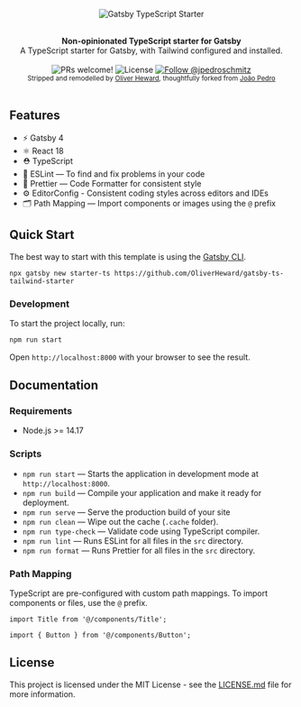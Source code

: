 <p align="center">
  <img src="https://user-images.githubusercontent.com/26466516/169722691-77a6ca86-df54-4a0e-b952-48c3f3ed7526.png" alt="Gatsby TypeScript Starter">
</p>

<br />

<div align="center"><strong>Non-opinionated TypeScript starter for Gatsby</strong></div>
<div align="center">A TypeScript starter for Gatsby, with Tailwind configured and installed.</div>

<br />

<div align="center">
  <img src="https://img.shields.io/static/v1?label=PRs&message=welcome&style=flat-square&color=5e17eb&labelColor=000000" alt="PRs welcome!" />

  <img alt="License" src="https://img.shields.io/github/license/jpedroschmitz/gatsby-starter-ts?style=flat-square&color=5e17eb&labelColor=000000">

  <a href="https://twitter.com/intent/follow?screen_name=jpedroschmitz">
    <img src="https://img.shields.io/twitter/follow/jpedroschmitz?style=flat-square&color=5e17eb&labelColor=000000" alt="Follow @jpedroschmitz" />
  </a>
</div>

<div align="center">
  <sub>Stripped and remodelled by <a href="https://hewy.dev">Oliver Heward</a>, thoughtfully forked from <a href="https://twitter.com/jpedroschmitz">João Pedro</a></sub>
</div>

<br />

## Features

- ⚡️ Gatsby 4
- ⚛️ React 18
- ⛑ TypeScript
- 📏 ESLint — To find and fix problems in your code
- 💖 Prettier — Code Formatter for consistent style
- ⚙️ EditorConfig - Consistent coding styles across editors and IDEs
- 🗂 Path Mapping — Import components or images using the `@` prefix

## Quick Start

The best way to start with this template is using the [Gatsby CLI](https://www.gatsbyjs.com/docs/reference/gatsby-cli/).

```
npx gatsby new starter-ts https://github.com/OliverHeward/gatsby-ts-tailwind-starter
```

### Development

To start the project locally, run:

```bash
npm run start
```

Open `http://localhost:8000` with your browser to see the result.

## Documentation

### Requirements
- Node.js >= 14.17

### Scripts

- `npm run start` — Starts the application in development mode at `http://localhost:8000`.
- `npm run build` — Compile your application and make it ready for deployment.
- `npm run serve` — Serve the production build of your site
- `npm run clean` — Wipe out the cache (`.cache` folder).
- `npm run type-check` — Validate code using TypeScript compiler.
- `npm run lint` — Runs ESLint for all files in the `src` directory.
- `npm run format` — Runs Prettier for all files in the `src` directory.

### Path Mapping

TypeScript are pre-configured with custom path mappings. To import components or files, use the `@` prefix.

```tsx
import Title from '@/components/Title';

import { Button } from '@/components/Button';
```

## License

This project is licensed under the MIT License - see the [LICENSE.md](LICENSE.md) file for more information.
